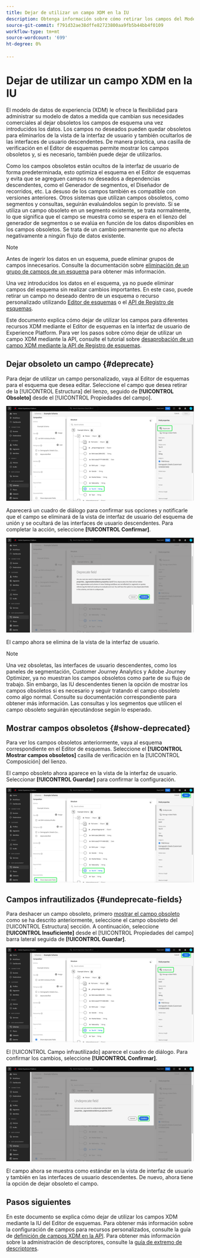 ```yaml
---
title: Dejar de utilizar un campo XDM en la IU
description: Obtenga información sobre cómo retirar los campos del Modelo de datos de experiencia (XDM) mediante el Editor de esquemas en Experience Platform.
source-git-commit: f791d32ae38dffe82723800aa9fb5b44bb4f0109
workflow-type: tm+mt
source-wordcount: '699'
ht-degree: 0%

---
```


# Dejar de utilizar un campo XDM en la IU

El modelo de datos de experiencia (XDM) le ofrece la flexibilidad para administrar su modelo de datos a medida que cambian sus necesidades comerciales al dejar obsoletos los campos de esquema una vez introducidos los datos. Los campos no deseados pueden quedar obsoletos para eliminarlos de la vista de la interfaz de usuario y también ocultarlos de las interfaces de usuario descendentes. De manera práctica, una casilla de verificación en el Editor de esquemas permite mostrar los campos obsoletos y, si es necesario, también puede dejar de utilizarlos.

Como los campos obsoletos están ocultos de la interfaz de usuario de forma predeterminada, esto optimiza el esquema en el Editor de esquemas y evita que se agreguen campos no deseados a dependencias descendentes, como el Generador de segmentos, el Diseñador de recorridos, etc. La desuso de los campos también es compatible con versiones anteriores. Otros sistemas que utilizan campos obsoletos, como segmentos y consultas, seguirán evaluándolos según lo previsto. Si se utiliza un campo obsoleto en un segmento existente, se trata normalmente, lo que significa que el campo se muestra como se espera en el lienzo del generador de segmentos o se evalúa en función de los datos disponibles en los campos obsoletos. Se trata de un cambio permanente que no afecta negativamente a ningún flujo de datos existente.

>[!NOTE]
>
>Antes de ingerir los datos en un esquema, puede eliminar grupos de campos innecesarios. Consulte la documentación sobre [eliminación de un grupo de campos de un esquema](../ui/resources/schemas.md#remove-fields) para obtener más información.

Una vez introducidos los datos en el esquema, ya no puede eliminar campos del esquema sin realizar cambios importantes. En este caso, puede retirar un campo no deseado dentro de un esquema o recurso personalizado utilizando [Editor de esquemas](./create-schema-ui.md) o el [API de Registro de esquemas](https://developer.adobe.com/experience-platform-apis/references/schema-registry/).

Este documento explica cómo dejar de utilizar los campos para diferentes recursos XDM mediante el Editor de esquemas en la interfaz de usuario de Experience Platform. Para ver los pasos sobre cómo dejar de utilizar un campo XDM mediante la API, consulte el tutorial sobre [desaprobación de un campo XDM mediante la API de Registro de esquemas](./field-deprecation-api.md).

## Dejar obsoleto un campo {#deprecate}

Para dejar de utilizar un campo personalizado, vaya al Editor de esquemas para el esquema que desea editar. Seleccione el campo que desea retirar de la [!UICONTROL Estructura] del lienzo, seguido de **[!UICONTROL Obsoleto]** desde el [!UICONTROL Propiedades del campo].

![El editor de esquemas con un campo seleccionado y Deprecate resaltado.](../images/tutorials/field-deprecation/deprecate-single-field.png)

Aparecerá un cuadro de diálogo para confirmar sus opciones y notificarle que el campo se eliminará de la vista de interfaz de usuario del esquema de unión y se ocultará de las interfaces de usuario descendentes. Para completar la acción, seleccione **[!UICONTROL Confirmar]**.

![El cuadro de diálogo Campo obsoleto con Confirmar resaltado.](../images/tutorials/field-deprecation/deprecate-field-dialog.png)

El campo ahora se elimina de la vista de la interfaz de usuario.

>[!NOTE]
>
>Una vez obsoletas, las interfaces de usuario descendentes, como los paneles de segmentación, Customer Journey Analytics y Adobe Journey Optimizer, ya no muestran los campos obsoletos como parte de su flujo de trabajo. Sin embargo, las IU descendentes tienen la opción de mostrar los campos obsoletos si es necesario y seguir tratando el campo obsoleto como algo normal. Consulte su documentación correspondiente para obtener más información. Las consultas y los segmentos que utilicen el campo obsoleto seguirán ejecutándose según lo esperado.

## Mostrar campos obsoletos {#show-deprecated}

Para ver los campos obsoletos anteriormente, vaya al esquema correspondiente en el Editor de esquemas. Seleccione el **[!UICONTROL Mostrar campos obsoletos]** casilla de verificación en la [!UICONTROL Composición] del lienzo.

El campo obsoleto ahora aparece en la vista de la interfaz de usuario. Seleccionar **[!UICONTROL Guardar]** para confirmar la configuración.

![Editor de esquemas con un campo seleccionado, Mostrar campos obsoletos y Guardar resaltado.](../images/tutorials/field-deprecation/show-deprecated-fields.png)

## Campos infrautilizados {#undeprecate-fields}

Para deshacer un campo obsoleto, primero [mostrar el campo obsoleto](#show-deprecated) como se ha descrito anteriormente, seleccione el campo obsoleto del [!UICONTROL Estructura] sección. A continuación, seleccione **[!UICONTROL Insuficiente]** desde el [!UICONTROL Propiedades del campo] barra lateral seguida de **[!UICONTROL Guardar]**.

![El Editor de esquemas con el campo obsoleto, No obsoleto y Guardar resaltado.](../images/tutorials/field-deprecation/undeprecate-single-field.png)

El [!UICONTROL Campo infrautilizado] aparece el cuadro de diálogo. Para confirmar los cambios, seleccione **[!UICONTROL Confirmar]**.

![El [!UICONTROL Campo infrautilizado] Cuadro de diálogo con Confirmar resaltado.](../images/tutorials/field-deprecation/undeprecate-field-dialog.png)

El campo ahora se muestra como estándar en la vista de interfaz de usuario y también en las interfaces de usuario descendentes. De nuevo, ahora tiene la opción de dejar obsoleto el campo.

## Pasos siguientes

En este documento se explica cómo dejar de utilizar los campos XDM mediante la IU del Editor de esquemas. Para obtener más información sobre la configuración de campos para recursos personalizados, consulte la guía de [definición de campos XDM en la API](./custom-fields-api.md). Para obtener más información sobre la administración de descriptores, consulte la [guía de extremo de descriptores](../api/descriptors.md).
